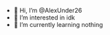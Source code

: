 - 👋 Hi, I’m @AlexUnder26
- 👀 I’m interested in idk
- 🌱 I’m currently learning nothing

<!---
AlexUnder26/AlexUnder26 is a ✨ special ✨ repository because its `README.md` (this file) appears on your GitHub profile.
You can click the Preview link to take a look at your changes.
--->
